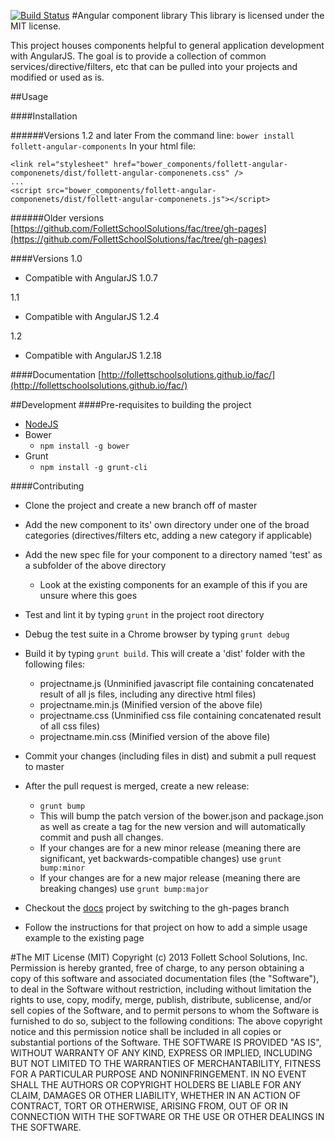 [![Build Status](https://travis-ci.org/FollettSchoolSolutions/fac.png?branch=master)](https://travis-ci.org/FollettSchoolSolutions/fac)
#Angular component library
This library is licensed under the MIT license.

This project houses components helpful to general application development with AngularJS.  The goal is to provide a collection of common services/directive/filters, etc that can be pulled into your projects and modified or used as is.

##Usage

####Installation

######Versions 1.2 and later
From the command line: `bower install follett-angular-components`
In your html file:

    <link rel="stylesheet" href="bower_components/follett-angular-componenets/dist/follett-angular-componenets.css" />
    ...
    <script src="bower_components/follett-angular-componenets/dist/follett-angular-componenets.js"></script>

######Older versions
[https://github.com/FollettSchoolSolutions/fac/tree/gh-pages](https://github.com/FollettSchoolSolutions/fac/tree/gh-pages)

####Versions
1.0

* Compatible with AngularJS 1.0.7

1.1

* Compatible with AngularJS 1.2.4

1.2

* Compatible with AngularJS 1.2.18

####Documentation
[http://follettschoolsolutions.github.io/fac/](http://follettschoolsolutions.github.io/fac/)

##Development
####Pre-requisites to building the project
* [NodeJS](http://nodejs.org/)
* Bower
  * `npm install -g bower`
* Grunt
  * `npm install -g grunt-cli`

####Contributing

* Clone the project and create a new branch off of master
* Add the new component to its' own directory under one of the broad categories (directives/filters etc, adding a new category if applicable)
* Add the new spec file for your component to a directory named 'test' as a subfolder of the above directory
  * Look at the existing components for an example of this if you are unsure where this goes
* Test and lint it by typing `grunt` in the project root directory
* Debug the test suite in a Chrome browser by typing `grunt debug`
* Build it by typing `grunt build`. This will create a 'dist' folder with the following files:
  * projectname.js (Unminified javascript file containing concatenated result of all js files, including any directive html files)
  * projectname.min.js (Minified version of the above file)
  * projectname.css  (Unminified css file containing concatenated result of all css files)
  * projectname.min.css  (Minified version of the above file)
* Commit your changes (including files in dist) and submit a pull request to master
* After the pull request is merged, create a new release:
  * `grunt bump`
  * This will bump the patch version of the bower.json and package.json as well as create a tag for the new version and will automatically commit and push all changes.
  * If your changes are for a new minor release (meaning there are significant, yet backwards-compatible changes) use `grunt bump:minor`
  * If your changes are for a new major release (meaning there are breaking changes) use `grunt bump:major` 

* Checkout the [docs](https://github.com/FollettSchoolSolutions/fac/tree/gh-pages) project by switching to the gh-pages branch
* Follow the instructions for that project on how to add a simple usage example to the existing page


#The MIT License (MIT)
Copyright (c) 2013 Follett School Solutions, Inc.
Permission is hereby granted, free of charge, to any person obtaining a copy
of this software and associated documentation files (the "Software"), to deal
in the Software without restriction, including without limitation the rights
to use, copy, modify, merge, publish, distribute, sublicense, and/or sell
copies of the Software, and to permit persons to whom the Software is
furnished to do so, subject to the following conditions:
The above copyright notice and this permission notice shall be included in
all copies or substantial portions of the Software.
THE SOFTWARE IS PROVIDED "AS IS", WITHOUT WARRANTY OF ANY KIND, EXPRESS OR
IMPLIED, INCLUDING BUT NOT LIMITED TO THE WARRANTIES OF MERCHANTABILITY,
FITNESS FOR A PARTICULAR PURPOSE AND NONINFRINGEMENT. IN NO EVENT SHALL THE
AUTHORS OR COPYRIGHT HOLDERS BE LIABLE FOR ANY CLAIM, DAMAGES OR OTHER
LIABILITY, WHETHER IN AN ACTION OF CONTRACT, TORT OR OTHERWISE, ARISING FROM,
OUT OF OR IN CONNECTION WITH THE SOFTWARE OR THE USE OR OTHER DEALINGS IN
THE SOFTWARE.

